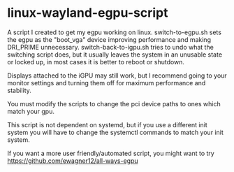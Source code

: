 # linux-wayland-egpu-script
 
A script I created to get my egpu working on linux. switch-to-egpu.sh sets the egpu as the "boot_vga" device improving performance and making DRI_PRIME unnecessary. switch-back-to-igpu.sh tries to undo what the switching script does, but it usually leaves the system in an unusable state or locked up, in most cases it is better to reboot or shutdown.

Displays attached to the iGPU may still work, but I recommend going to your monitor settings and turning them off for maximum performance and stability.

You must modify the scripts to change the pci device paths to ones which match your gpu.

This script is not dependent on systemd, but if you use a different init system you will have to change the systemctl commands to match your init system.

If you want a more user friendly/automated script, you might want to try https://github.com/ewagner12/all-ways-egpu
